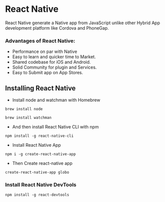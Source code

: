 # React Native

React Native generate a Native app from JavaScript unlike other Hybrid App development platform like Cordova and PhoneGap.

### Advantages of React Native:
- Performance on par with Native
- Easy to learn and quicker time to Market.
- Shared codebase for iOS and Android.
- Solid Community for plugin and Services.
- Easy to Submit app on App Stores.

## Installing React Native
- Install node and watchman with Homebrew

`brew install node`

`brew install watchman`

- And then install React Native CLI with npm

`npm install -g react-native-cli`

- Install React Native App

`npm i -g create-react-native-app`

- Then Create react-native app

`create-react-native-app globo`

### Install React Native DevTools
`npm install -g react-devtools`
